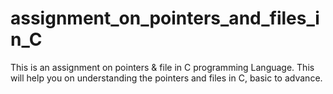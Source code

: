 # assignment_on_pointers_and_files_in_C
 This is an assignment on pointers & file in C programming Language. This will help you on understanding the pointers and files in C, basic to advance.
